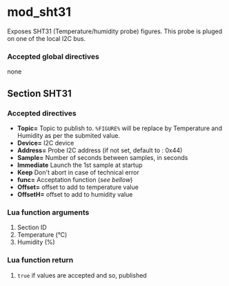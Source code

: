 # mod_sht31

Exposes SHT31 (Temperature/humidity probe) figures. This probe is pluged on one of the local I2C bus.

### Accepted global directives

none

## Section SHT31
### Accepted directives

* **Topic=** Topic to publish to. `%FIGURE%` will be replace by Temperature and Humidity as per the submited value.
* **Device=** I2C device
* **Address=** Probe I2C address (if not set, default to : 0x44)
* **Sample=** Number of seconds between samples, in seconds
* **Immediate** Launch the 1st sample at startup
* **Keep** Don't abort in case of technical error
* **func=** Acceptation function (*see bellow*)
* **Offset=** offset to add to temperature value
* **OffsetH=** offset to add to humidity value

### Lua function arguments

1. Section ID
2. Temperature (°C)
3. Humidity (%)

### Lua function return

1. `true` if values are accepted and so, published
